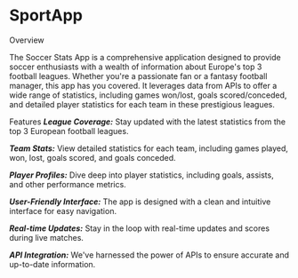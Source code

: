 # SportApp
Overview
  
  The Soccer Stats App is a comprehensive application designed to provide soccer enthusiasts with a wealth of information about Europe's top 3 football leagues. Whether you're a passionate fan or a fantasy football manager, this app has you covered. It leverages data from APIs to offer a wide range of statistics, including games won/lost, goals scored/conceded, and detailed player statistics for each team in these prestigious leagues.

Features
  _**League Coverage:**_ Stay updated with the latest statistics from the top 3 European football leagues.
 
  _**Team Stats:**_ View detailed statistics for each team, including games played, won, lost, goals scored, and goals  conceded.
  
  _**Player Profiles:**_ Dive deep into player statistics, including goals, assists, and other performance metrics.
  
  _**User-Friendly Interface:**_ The app is designed with a clean and intuitive interface for easy navigation.
  
  _**Real-time Updates:**_ Stay in the loop with real-time updates and scores during live matches.
  
  _**API Integration:**_ We've harnessed the power of APIs to ensure accurate and up-to-date information.
